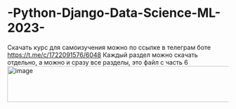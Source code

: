 # -Python-Django-Data-Science-ML-2023-
Скачать курс для самоизучения можно по ссылке в телеграм боте https://t.me/c/1722091576/6048
Каждый раздел можно скачать отдельно, а можно и сразу все разделы, это файл с часть 6
<img width="525" height="82" alt="image" src="https://github.com/user-attachments/assets/cc907cee-102f-4fb1-922b-7aeb8e644bd3" />
